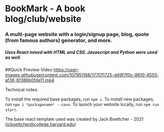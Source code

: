 # BookMark - A book blog/club/website
### A multi-page website with a login/signup page, blog, quote (from famous authors) generator, and more.
##### Uses React mixed with HTML and CSS. Javascript and Python were used as well. 

##Quick Preview Video
https://user-images.githubusercontent.com/107951188/177011725-d49f7f0c-8610-4555-af36-6f386b0fde11.mp4

Technical notes:

To install the required base packages, run ```npm i```. To install new packages, run ```npm i *packagename* --save```. To launch your website locally, run ```npm run start```.


The base react template used was created by Jack Boettcher - 2021 (jcboettcher@college.harvard.edu)
